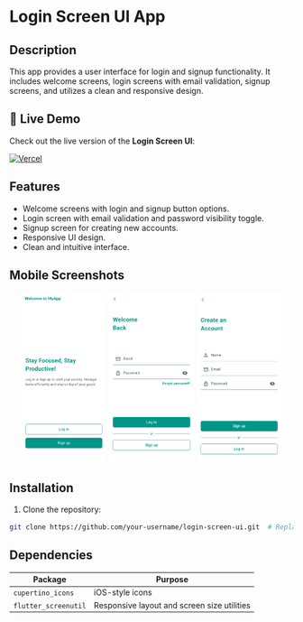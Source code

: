 # Login Screen UI App

## Description

This app provides a user interface for login and signup functionality. It includes welcome screens, login screens with email validation, signup screens, and utilizes a clean and responsive design.

## 🚀 Live Demo  
Check out the live version of the **Login Screen UI**:  

[![Vercel](https://img.shields.io/badge/Deployed%20on-Vercel-000000?style=for-the-badge&logo=vercel&logoColor=white)](https://login-screen-ui.vercel.app/)

## Features

- Welcome screens with login and signup button options.
- Login screen with email validation and password visibility toggle.
- Signup screen for creating new accounts.
- Responsive UI design.
- Clean and intuitive interface.

## Mobile Screenshots

<p align="center">
  <img src="./app_screenshots/welcome_screen_mobile.png" alt="Welcome Screen Mobile" width="30%"/>
  <img src="./app_screenshots/login_screen_mobile.png" alt="Login Screen Mobile" width="30%"/>
  <img src="./app_screenshots/signup_screen_mobile.png" alt="Signup Screen Mobile" width="30%"/>
</p>

## Installation

1. Clone the repository:
```bash
git clone https://github.com/your-username/login-screen-ui.git  # Replace with your actual GitHub repository URL
```
## Dependencies 

| Package               | Purpose                              |
|-----------------------|--------------------------------------|
| `cupertino_icons`     | iOS-style icons                      |
| `flutter_screenutil`  | Responsive layout and screen size utilities |